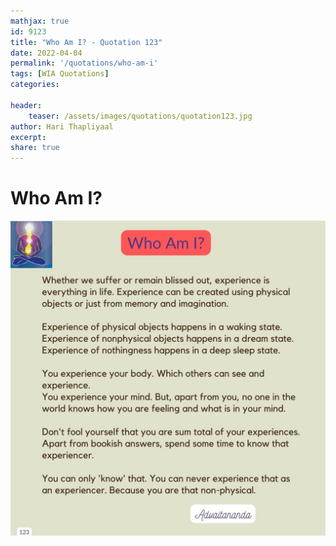 ```yaml
---
mathjax: true
id: 9123
title: "Who Am I? - Quotation 123"
date: 2022-04-04
permalink: '/quotations/who-am-i'
tags: [WIA Quotations] 
categories: 

header:
    teaser: /assets/images/quotations/quotation123.jpg
author: Hari Thapliyaal 
excerpt:
share: true 
---
```


# Who Am I?

![Who Am I?](/assets/images/quotations/quotation123.jpg)
